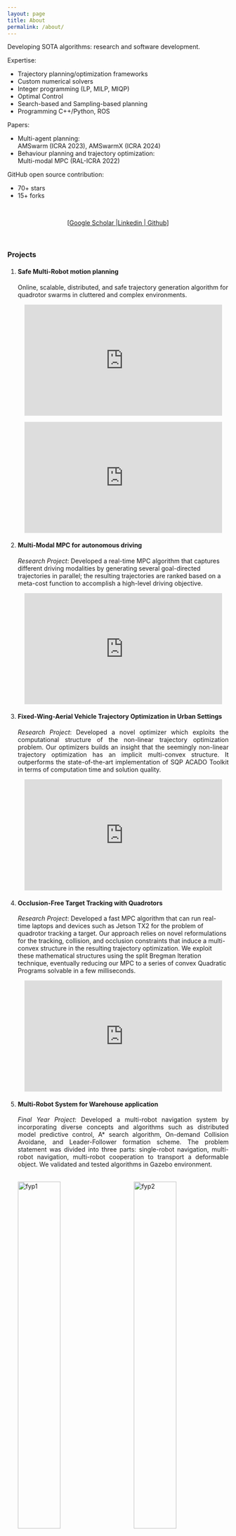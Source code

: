 ```yaml
---
layout: page
title: About
permalink: /about/
---
```

<!-- <img src="{{ site.url }}/assets/images/me.png" alt="alternatetext"  align="right" style="width:22%;height:22%;">      -->  
<p align="justify">  
Developing SOTA algorithms: research and software development.<br>  

Expertise: <br>
- Trajectory planning/optimization frameworks <br>
- Custom numerical solvers <br> 
- Integer programming (LP, MILP, MIQP) <br>
- Optimal Control <br>
- Search-based and Sampling-based planning <br>
- Programming C++/Python, ROS <br>

Papers: <br>
- Multi-agent planning: <br> 
 AMSwarm (ICRA 2023), AMSwarmX (ICRA 2024) <br>
- Behaviour planning and trajectory optimization: <br> 
 Multi-modal MPC (RAL-ICRA 2022) <br>

GitHub open source contribution: <br>
- 70+ stars <br>
- 15+ forks <br>
<br>  
   
</p>	
<p align="center">
  [<a href="https://scholar.google.com/citations?user=VxiCvuIAAAAJ&hl=en">Google Scholar </a>|<a href="https://www.linkedin.com/in/vivekadajania/">Linkedin </a>|<a href="https://github.com/vivek-uka"> Github</a>]
</p><br>

<!-- <h6>Click on images to watch it on Youtube</h6> -->
### Projects
<ol>
   <li><h4> Safe Multi-Robot motion planning </h4></li>
  Online, scalable, distributed, and safe trajectory generation algorithm for quadrotor swarms in cluttered and complex environments.
  <p align="center">
   <iframe width="450" height="253" src="https://www.youtube.com/embed/BfJbkWcNU_s" title="AMSwarmX: Safe Swarm Coordination in CompleX Environments via Implicit Non-Convex Decomposition" frameborder="0" allow="accelerometer; autoplay; clipboard-write; encrypted-media; gyroscope; picture-in-picture; web-share" allowfullscreen></iframe>
 </p>  
  <p align="center">
  <iframe width="450" height="253" src="https://www.youtube.com/embed/YnK3trXbAic" title="AMSwarm: An Alternating Minimization Approach for Safe Motion Planning of Quadrotor Swarms" frameborder="0" allow="accelerometer; autoplay; clipboard-write; encrypted-media; gyroscope; picture-in-picture; web-share" allowfullscreen></iframe>
 </p>
<!--   <p align="center">
<iframe width="450" height="253" src="https://www.youtube.com/embed/poTJmqn9BTk" title="YouTube video player" frameborder="0" allow="accelerometer; autoplay; clipboard-write; encrypted-media; gyroscope; picture-in-picture" allowfullscreen></iframe> 
</p> -->
  <li><h4> Multi-Modal MPC for autonomous driving</h4></li>
  <i>Research Project</i>: Developed a real-time MPC algorithm that captures different driving modalities by generating several goal-directed trajectories in parallel; the resulting trajectories are ranked based on a meta-cost function to accomplish a high-level driving objective.
<p align="center">
<iframe width="450" height="253" src="https://www.youtube.com/embed/HPME4cYlR24" title="YouTube video player" frameborder="0" allow="accelerometer; autoplay; clipboard-write; encrypted-media; gyroscope; picture-in-picture" allowfullscreen></iframe>
</p>
  <!--   <p align="center"><a href="https://youtu.be/uDG9M1NHW_c">
<img src="{{ site.url }}/assets/images/acado_thread.png" alt="Watch on Youtube" width="75%" height="75%">
</a></p> -->
<li><h4>Fixed-Wing-Aerial Vehicle Trajectory Optimization in Urban Settings</h4></li>
  <p align="justify">
<i>Research Project</i>: Developed a novel optimizer which exploits the computational structure of the non-linear trajectory optimization problem. Our optimizers builds an insight that the seemingly non-linear trajectory optimization has an implicit multi-convex structure. It outperforms the state-of-the-art implementation of SQP ACADO Toolkit in terms of computation time and solution quality.</p>
<p align="center">
<iframe width="450" height="253" src="https://www.youtube.com/embed/Qk7wdQ39Onk" title="YouTube video player" frameborder="0" allow="accelerometer; autoplay; clipboard-write; encrypted-media; gyroscope; picture-in-picture" allowfullscreen></iframe>
</p>
<li><h4>Occlusion-Free Target Tracking with Quadrotors</h4></li>
<i>Research Project</i>: Developed a fast MPC algorithm that can run real-time laptops and devices such as Jetson TX2 for the problem of quadrotor tracking a target. Our approach relies on novel reformulations for the tracking, collision, and occlusion constraints that induce a multi-convex structure in the resulting trajectory optimization. We exploit these mathematical structures using the split Bregman Iteration technique, eventually reducing our MPC to a series of convex Quadratic Programs solvable in a few milliseconds.
 <p align="center">
<iframe width="450" height="253" src="https://www.youtube.com/embed/D97A7I7qUts" title="YouTube video player" frameborder="0" allow="accelerometer; autoplay; clipboard-write; encrypted-media; gyroscope; picture-in-picture" allowfullscreen></iframe>
  </p>
  
  <li><h4>Multi-Robot System for Warehouse application</h4></li>
  <p align="justify">
  <i>Final Year Project</i>: Developed a multi-robot navigation system by incorporating diverse concepts and algorithms such as distributed model predictive control, A* search algorithm, On-demand Collision Avoidane, and Leader-Follower formation scheme. The problem statement was divided into three parts: single-robot navigation, multi-robot navigation, multi-robot cooperation to transport a deformable object. We validated and tested algorithms in Gazebo environment.</p><br>
 <a href="https://youtu.be/ncNinuzSq00">
   <img src="{{ site.url }}/assets/gifs/fyp_1.gif" alt="fyp1" style="width:45%;height:45%;"> <a href="https://youtu.be/ncNinuzSq00"><img src="{{ site.url }}/assets/gifs/fyp_2.gif" alt="fyp2" align="right" style="width:45%;height:45%;"></a>
  <p align="center">
  <iframe width="450" height="253" src="https://www.youtube.com/embed/ncNinuzSq00" title="YouTube video player" frameborder="0" allow="accelerometer; autoplay; clipboard-write; encrypted-media; gyroscope; picture-in-picture" allowfullscreen></iframe>
   </p>
   
   
  <li><h4>Asia-Pacific Robot Contest</h4></li>  
  <p align="justify">
<i>Competition</i>: Developed an autonomous navigation system for Omni-directional robots from its embedded system to motion planning and control.</p>
  <p align="center">
  <iframe width="450" height="253" src="https://www.youtube.com/embed/bhk94eT4mUk" title="YouTube video player" frameborder="0" allow="accelerometer; autoplay; clipboard-write; encrypted-media; gyroscope; picture-in-picture" allowfullscreen></iframe>
  </p>
   <p align="center">
  <iframe width="450" height="253" src="https://www.youtube.com/embed/-p3lqOd0fhs" title="Autonomous Omni-directional robot" frameborder="0" allow="accelerometer; autoplay; clipboard-write; encrypted-media; gyroscope; picture-in-picture; web-share" allowfullscreen></iframe>
  </p>
   
<!--   <li><h4>Non-Linear Model Predictive Control with Gradient Descent Variant</h4></li>
  <p align="justify">Developed deep learning inspired gradient descent variant RMSPprop using Autograd and incorporated it in a NMPC setup for non-holonomic robots.</p><br>
  <p align="center"><img src="{{ site.url }}/assets/gifs/rmsprop.gif" alt="rmsprop" align="center" style="width:75%;height:75%;"></p> -->
  
  <li><h4>Planning Techniques</h4></li>
  <i>Personal Project</i>: Followed RI16-730 Planning techniques in Robotics and implemented planners such as A*, ARA*, D*, Wave front planner, navigation potential functions, etc. Moreover, wrote blogs<a href="https://dv367.github.io">&#128279;</a> on implementation and results. <br> 
   <p align="center"><img src="{{ site.url }}/assets/gifs/intro5.gif" alt="robocon" align="center" style="width:75%;height:75%;"><br>
     Robot Chasing a Target</p> 


